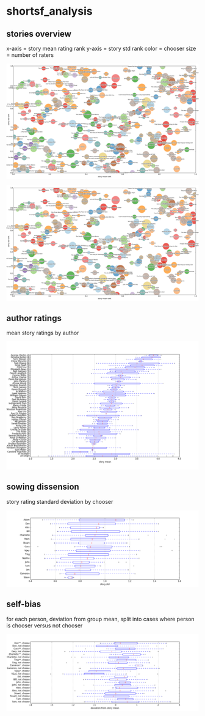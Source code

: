 # shortsf_analysis

## stories overview

x-axis = story mean rating rank
y-axis = story std rank
color  = chooser
size   = number of raters

![stories plot](images/stories_plot.png)

<img src="images/stories_plot.png">

## author ratings

mean story ratings by author

![author means](images/author_means.png)

## sowing dissension

story rating standard deviation by chooser

![chooser stds](images/chooser_stds.png)

## self-bias

for each person, deviation from group mean, split into cases where
person is chooser versus not chooser

![chooser self-bias](images/chooser_self_bias.png)
